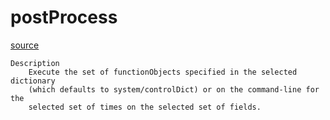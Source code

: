 # postProcess

[source](github.com/OpenFOAM-jp/OpenFOAM-utilities-tutorials-jp/blob/master/v1906/postProcessing/postProcess/postProcess.C/postProcess.C)

```
Description
    Execute the set of functionObjects specified in the selected dictionary
    (which defaults to system/controlDict) or on the command-line for the
    selected set of times on the selected set of fields.


```

